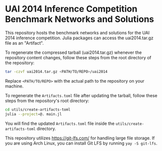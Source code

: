 # UAI 2014 Inference Competition Benchmark Networks and Solutions

This repository hosts the benchmark networks and solutions for the UAI 2014
inference competition. Julia packages can access the uai2014.tar.gz file as an
"Artifact".

To regenerate the compressed tarball (uai2014.tar.gz) whenever the repository
content changes, follow these steps from the root directory of the repository:

```bash
tar -czvf uai2014.tar.gz <PATH/TO/REPO>/uai2014
```

Replace `<PATH/TO/REPO>` with the actual path to the repository on your machine.


To regenerate the `Artifacts.toml` file after updating the tarball, follow these
steps from the repository's root directory:

```bash
cd utils/create-artifacts-toml
julia --project=@. main.jl
```

You will find the updated `Artifacts.toml` file inside the
`utils/create-artifacts-toml` directory.

This repository utilizes <https://git-lfs.com/> for handling large file storage.
If you are using Arch Linux, you can install Git LFS by running `yay -S git-lfs`.
